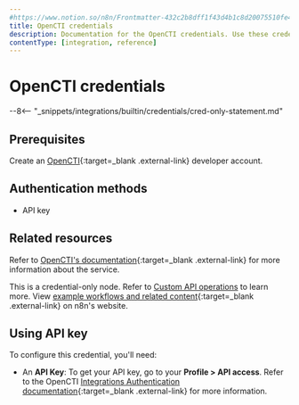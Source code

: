 ```yaml
---
#https://www.notion.so/n8n/Frontmatter-432c2b8dff1f43d4b1c8d20075510fe4
title: OpenCTI credentials
description: Documentation for the OpenCTI credentials. Use these credentials to authenticate OpenCTI in n8n, a workflow automation platform.
contentType: [integration, reference]
---
```


# OpenCTI credentials

--8<-- "_snippets/integrations/builtin/credentials/cred-only-statement.md"

## Prerequisites

Create an [OpenCTI](https://filigran.io/solutions/open-cti/){:target=_blank .external-link} developer account.

## Authentication methods

- API key

## Related resources

Refer to [OpenCTI's documentation](https://docs.opencti.io/latest/){:target=_blank .external-link} for more information about the service.

This is a credential-only node. Refer to [Custom API operations](/integrations/custom-operations.md) to learn more. View [example workflows and related content](https://n8n.io/integrations/opencti/){:target=_blank .external-link} on n8n's website.

## Using API key

To configure this credential, you'll need:

- An **API Key**: To get your API key, go to your **Profile > API access**. Refer to the OpenCTI [Integrations Authentication documentation](https://docs.opencti.io/latest/deployment/integrations/#authentication){:target=_blank .external-link} for more information.